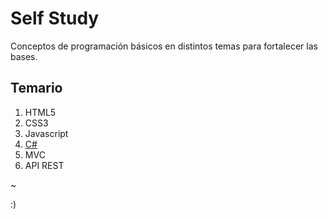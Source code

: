 # Self Study

Conceptos de programación básicos en distintos temas para fortalecer las bases.

## Temario
1. HTML5
1. CSS3
1. Javascript
1. [C#](https://github.com/luzyrawr/selfstudy/blob/main/C%23.md)
1. MVC
1. API REST

~

:)
